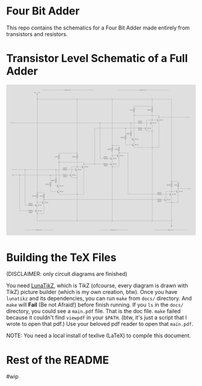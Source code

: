 # Four Bit Adder

This repo contains the schematics for a Four Bit Adder made entirely from
transistors and resistors.

# Transistor Level Schematic of a Full Adder

![image](./tikzpics/epictlvlfulladder.svg)

# Building the TeX Files

(DISCLAIMER: only circuit diagrams are finished)

You need [LunaTikZ](https://github.com/thepenguinn/lunatikz), which is TikZ
(ofcourse, every diagram is drawn with TikZ) picture builder (which is my own
creation, btw). Once you have `lunatikz` and its dependencies, you can run
`make` from `docs/` directory. And `make` will **Fail** (Be not Afraid!) before
finish running. If you `ls` in the `docs/` directory, you could see a
`main.pdf` file. That is the doc file. `make` failed because it couldn't find
`viewpdf` in your `$PATH`. (btw, it's just a script that I wrote to open that
pdf.) Use your beloved pdf reader to open that `main.pdf`.

NOTE: You need a local install of texlive (LaTeX) to compile this document.

# Rest of the README

#wip
